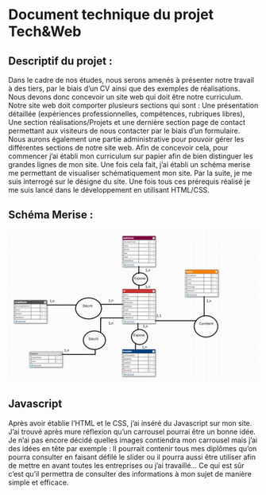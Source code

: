 # Document technique du projet Tech&Web

## Descriptif du projet :

Dans le cadre de nos études, nous serons amenés à présenter notre travail à des tiers, par le biais d’un CV ainsi que des exemples de réalisations. Nous devons donc concevoir un site web qui doit être notre curriculum. Notre site web doit comporter plusieurs sections qui sont : Une présentation détaillée (expériences professionnelles, compétences, rubriques libres), Une section réalisations/Projets et une dernière section page de contact permettant aux visiteurs de nous contacter par le biais d’un formulaire. Nous aurons également une partie administrative pour pouvoir gérer les différentes sections de notre site web. Afin de concevoir cela, pour commencer j’ai établi mon curriculum sur papier afin de bien distinguer les grandes lignes de mon site. Une fois cela fait, j’ai établi un schéma merise me permettant de visualiser schématiquement mon site. Par la suite, je me suis interrogé sur le désigne du site. Une fois tous ces prérequis réalisé je me suis lancé dans le développement en utilisant HTML/CSS.

## Schéma Merise :

![merise](/img/MONT_VALENTIN_mcdcv.PNG)

## Javascript

Après avoir établie l’HTML et le CSS, j’ai inséré du Javascript sur mon site. J’ai trouvé après mure réflexion qu’un carrousel pourrai être un bonne idée. Je n’ai pas encore décidé quelles images contiendra mon carrousel mais j’ai des idées en tête par exemple : Il pourrait contenir tous mes diplômes qu’on pourra consulter en faisant défilé le slider ou il pourra aussi être utiliser afin de mettre en avant toutes les entreprises ou j’ai travaillé… Ce qui est sûr c’est qu’il permettra de consulter des informations à mon sujet de manière simple et efficace.
